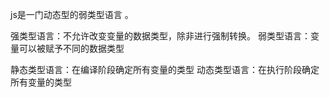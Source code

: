 js是一门动态型的弱类型语言 。

强类型语言：不允许改变变量的数据类型，除非进行强制转换。 
弱类型语言：变量可以被赋予不同的数据类型

静态类型语言：在编译阶段确定所有变量的类型
动态类型语言：在执行阶段确定所有变量的类型